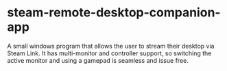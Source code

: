 # steam-remote-desktop-companion-app
A small windows program that allows the user to stream their desktop via Steam Link. It has multi-monitor and controller support, so switching the active monitor and using a gamepad is seamless and issue free.
